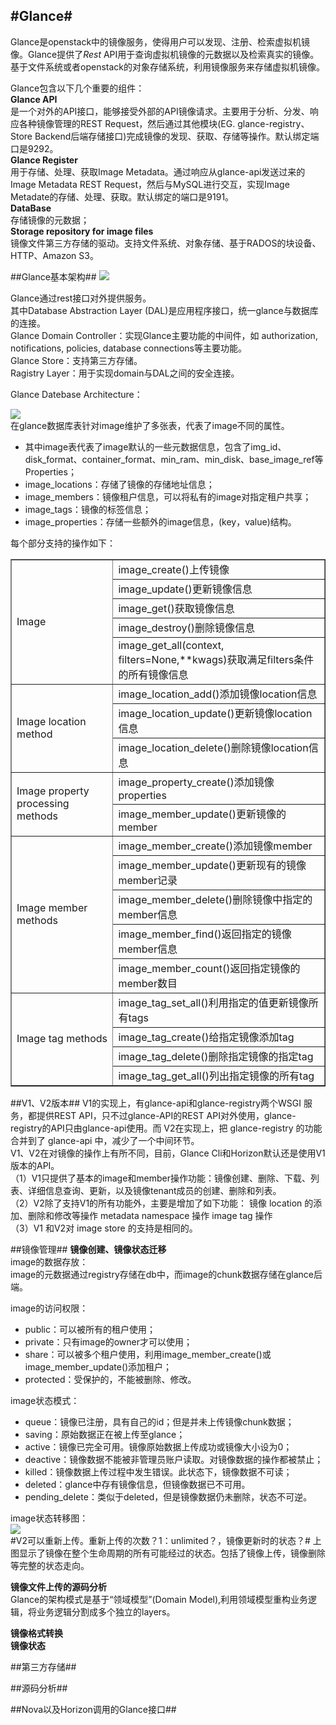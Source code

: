 #Glance#
-------------------------------
Glance是openstack中的镜像服务，使得用户可以发现、注册、检索虚拟机镜像。Glance提供了*Rest* API用于查询虚拟机镜像的元数据以及检索真实的镜像。基于文件系统或者openstack的对象存储系统，利用镜像服务来存储虚拟机镜像。
  
Glance包含以下几个重要的组件：  
**Glance API**  
是一个对外的API接口，能够接受外部的API镜像请求。主要用于分析、分发、响应各种镜像管理的REST Request，然后通过其他模块(EG. glance-registry、Store Backend后端存储接口)完成镜像的发现、获取、存储等操作。默认绑定端口是9292。   
**Glance Register**  
用于存储、处理、获取Image Metadata。通过响应从glance-api发送过来的Image Metadata REST Request，然后与MySQL进行交互，实现Image Metadate的存储、处理、获取。默认绑定的端口是9191。  
**DataBase**  
存储镜像的元数据；  
**Storage repository for image files**  
镜像文件第三方存储的驱动。支持文件系统、对象存储、基于RADOS的块设备、HTTP、Amazon S3。  

##Glance基本架构##
![](img/glance-basic-arc.png)  

Glance通过rest接口对外提供服务。  
其中Database Abstraction Layer (DAL)是应用程序接口，统一glance与数据库的连接。  
Glance Domain Controller：实现Glance主要功能的中间件，如 authorization, notifications, policies, database connections等主要功能。  
Glance Store：支持第三方存储。  
Ragistry Layer：用于实现domain与DAL之间的安全连接。  

Glance Datebase Architecture：  

![](img/glance_db.png)  
在glance数据库表针对image维护了多张表，代表了image不同的属性。  

+ 其中image表代表了image默认的一些元数据信息，包含了img\_id、disk\_format、container\_format、min\_ram、min\_disk、base\_image\_ref等Properties；
+ image_locations：存储了镜像的存储地址信息；
+ image_members：镜像租户信息，可以将私有的image对指定租户共享；
+ image_tags：镜像的标签信息；  
+ image_properties：存储一些额外的image信息，(key，value)结构。  

每个部分支持的操作如下：  

<table border="1">
<tr><td rowspan="5">Image</td><td>image_create()上传镜像</td></tr>
<tr><td>image_update()更新镜像信息</td></tr>
<tr><td>image_get()获取镜像信息</td></tr>
<tr><td>image_destroy()删除镜像信息</td></tr>
<tr><td>image_get_all(context, filters=None,**kwags)获取满足filters条件的所有镜像信息</td></tr>
<tr><td rowspan="3">Image location method</td><td>image_location_add()添加镜像location信息</td></tr>
<tr><td>image_location_update()更新镜像location信息</td></tr>
<tr><td>image_location_delete()删除镜像location信息</td></tr>
<tr><td rowspan="2">Image property processing methods</td><td>image_property_create()添加镜像properties</td></tr>
<tr><td>image_member_update()更新镜像的member</td></tr>
<tr><td rowspan="5">Image member methods</td><td>image_member_create()添加镜像member</td></tr>
<tr><td>image_member_update()更新现有的镜像member记录</td></tr>
<tr><td>image_member_delete()删除镜像中指定的member信息</td></tr>
<tr><td>image_member_find()返回指定的镜像member信息</td></tr>
<tr><td>image_member_count()返回指定镜像的member数目</td></tr>
<tr><td rowspan="4">Image tag methods</td><td>image_tag_set_all()利用指定的值更新镜像所有tags</td></tr>
<tr><td>image_tag_create()给指定镜像添加tag</td></tr>
<tr><td>image_tag_delete()删除指定镜像的指定tag</td></tr>
<tr><td>image_tag_get_all()列出指定镜像的所有tag</td></tr>
</table>

##V1、V2版本##
V1的实现上，有glance-api和glance-registry两个WSGI 服务，都提供REST API，只不过glance-API的REST API对外使用，glance-registry的API只由glance-api使用。而 V2在实现上，把 glance-registry 的功能合并到了 glance-api 中，减少了一个中间环节。  
V1、V2在对镜像的操作上有所不同，目前，Glance Cli和Horizon默认还是使用V1版本的API。  
（1）V1只提供了基本的image和member操作功能：镜像创建、删除、下载、列表、详细信息查询、更新，以及镜像tenant成员的创建、删除和列表。  
（2）V2除了支持V1的所有功能外，主要是增加了如下功能：
镜像 location 的添加、删除和修改等操作
metadata  namespace 操作
image tag 操作  
（3）V1 和V2对 image store 的支持是相同的。


##镜像管理##
**镜像创建、镜像状态迁移**  
image的数据存放：  
image的元数据通过registry存储在db中，而image的chunk数据存储在glance后端。  

image的访问权限：  

+ public：可以被所有的租户使用；  
+ private：只有image的owner才可以使用；
+ share：可以被多个租户使用，利用image_member_create()或image_member_update()添加租户；  
+ protected：受保护的，不能被删除、修改。

image状态模式：
  
+ queue：镜像已注册，具有自己的id；但是并未上传镜像chunk数据；
+ saving：原始数据正在被上传至glance；
+ active：镜像已完全可用。镜像原始数据上传成功或镜像大小设为0；
+ deactive：镜像数据不能被非管理员账户读取。对镜像数据的操作都被禁止；
+ killed：镜像数据上传过程中发生错误。此状态下，镜像数据不可读；
+ deleted：glance中存有镜像信息，但镜像数据已不可用。
+ pending_delete：类似于deleted，但是镜像数据仍未删除，状态不可逆。


image状态转移图：   
![](img/image_status_transition.png)  
#V2可以重新上传。重新上传的次数？1：unlimited？，镜像更新时的状态？#
上图显示了镜像在整个生命周期的所有可能经过的状态。包括了镜像上传，镜像删除等完整的状态走向。  

**镜像文件上传的源码分析**  
Glance的架构模式是基于“领域模型”(Domain Model),利用领域模型重构业务逻辑，将业务逻辑分割成多个独立的layers。

 
**镜像格式转换**  
**镜像状态**

##第三方存储##

##源码分析##

##Nova以及Horizon调用的Glance接口##
